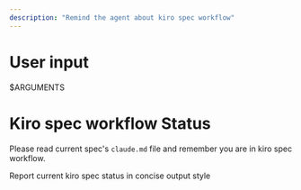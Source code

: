 ```yaml
---
description: "Remind the agent about kiro spec workflow"
---
```


# User input

$ARGUMENTS

# Kiro spec workflow Status

Please read current spec's `claude.md` file and remember you are in kiro spec workflow.

Report current kiro spec status in concise output style
